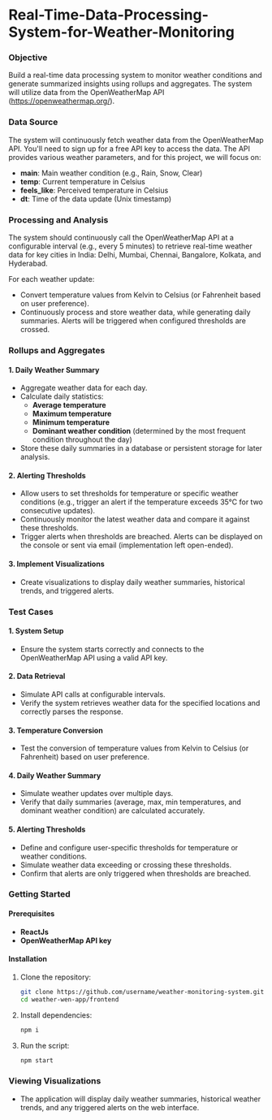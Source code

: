 # Real-Time-Data-Processing-System-for-Weather-Monitoring
### Objective
Build a real-time data processing system to monitor weather conditions and generate summarized insights using rollups and aggregates. The system will utilize data from the OpenWeatherMap API (https://openweathermap.org/).

### Data Source
The system will continuously fetch weather data from the OpenWeatherMap API. You'll need to sign up for a free API key to access the data. The API provides various weather parameters, and for this project, we will focus on:

- **main**: Main weather condition (e.g., Rain, Snow, Clear)
- **temp**: Current temperature in Celsius
- **feels_like**: Perceived temperature in Celsius
- **dt**: Time of the data update (Unix timestamp)

### Processing and Analysis
The system should continuously call the OpenWeatherMap API at a configurable interval (e.g., every 5 minutes) to retrieve real-time weather data for key cities in India: Delhi, Mumbai, Chennai, Bangalore, Kolkata, and Hyderabad.

For each weather update:
- Convert temperature values from Kelvin to Celsius (or Fahrenheit based on user preference).
- Continuously process and store weather data, while generating daily summaries. Alerts will be triggered when configured thresholds are crossed.

### Rollups and Aggregates

#### 1. Daily Weather Summary
- Aggregate weather data for each day.
- Calculate daily statistics:
  - **Average temperature**
  - **Maximum temperature**
  - **Minimum temperature**
  - **Dominant weather condition** (determined by the most frequent condition throughout the day)
- Store these daily summaries in a database or persistent storage for later analysis.

#### 2. Alerting Thresholds
- Allow users to set thresholds for temperature or specific weather conditions (e.g., trigger an alert if the temperature exceeds 35°C for two consecutive updates).
- Continuously monitor the latest weather data and compare it against these thresholds.
- Trigger alerts when thresholds are breached. Alerts can be displayed on the console or sent via email (implementation left open-ended).

#### 3. Implement Visualizations
- Create visualizations to display daily weather summaries, historical trends, and triggered alerts.

### Test Cases

#### 1. System Setup
- Ensure the system starts correctly and connects to the OpenWeatherMap API using a valid API key.

#### 2. Data Retrieval
- Simulate API calls at configurable intervals.
- Verify the system retrieves weather data for the specified locations and correctly parses the response.

#### 3. Temperature Conversion
- Test the conversion of temperature values from Kelvin to Celsius (or Fahrenheit) based on user preference.

#### 4. Daily Weather Summary
- Simulate weather updates over multiple days.
- Verify that daily summaries (average, max, min temperatures, and dominant weather condition) are calculated accurately.

#### 5. Alerting Thresholds
- Define and configure user-specific thresholds for temperature or weather conditions.
- Simulate weather data exceeding or crossing these thresholds.
- Confirm that alerts are only triggered when thresholds are breached.

### Getting Started

#### Prerequisites
- **ReactJs**
- **OpenWeatherMap API key**

#### Installation

1. Clone the repository:
    ```bash
    git clone https://github.com/username/weather-monitoring-system.git
    cd weather-wen-app/frontend
    ```

2. Install dependencies:
    ```bash
    npm i
    ```

3. Run the script:
    ```bash
    npm start
    ```

### Viewing Visualizations
- The application will display daily weather summaries, historical weather trends, and any triggered alerts on the web interface.

